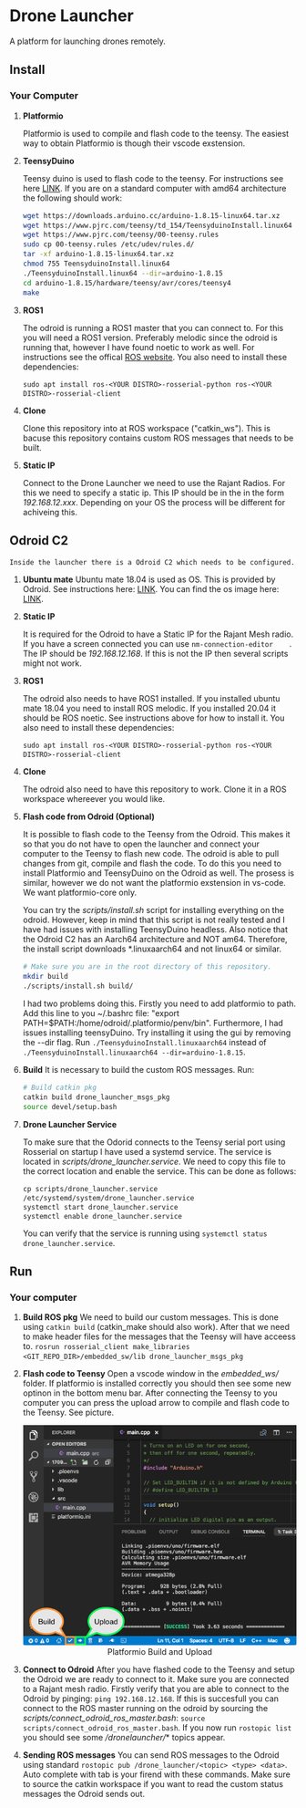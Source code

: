 # Drone Launcher

A platform for launching drones remotely.


## Install

### Your Computer

1. **Platformio**


    Platformio is used to compile and flash code to the teensy. The easiest way to obtain Platformio is though their vscode exstension.

2. **TeensyDuino**


    Teensy duino is used to flash code to the teensy. For instructions see here [LINK](https://www.pjrc.com/teensy/td_download.html). If you are on a standard computer with amd64 architecture the following should work:

    ```bash
    wget https://downloads.arduino.cc/arduino-1.8.15-linux64.tar.xz
    wget https://www.pjrc.com/teensy/td_154/TeensyduinoInstall.linux64
    wget https://www.pjrc.com/teensy/00-teensy.rules
    sudo cp 00-teensy.rules /etc/udev/rules.d/
    tar -xf arduino-1.8.15-linux64.tar.xz
    chmod 755 TeensyduinoInstall.linux64
    ./TeensyduinoInstall.linux64 --dir=arduino-1.8.15
    cd arduino-1.8.15/hardware/teensy/avr/cores/teensy4
    make
    ```

3. **ROS1**

    The odroid is running a ROS1 master that you can connect to. For this you will need a ROS1 version. Preferably melodic since the odroid is running that, however I have found noetic to work as well. For instructions see the offical [ROS website](http://wiki.ros.org/ROS/Installation). You also need to install these dependencies:

    ```
    sudo apt install ros-<YOUR DISTRO>-rosserial-python ros-<YOUR DISTRO>-rosserial-client
    ```

4. **Clone**

    Clone this repository into at ROS workspace ("catkin_ws"). This is bacuse this repository contains custom ROS messages that needs to be built.

5. **Static IP**

    Connect to the Drone Launcher we need to use the Rajant Radios. For this we need to specify a static ip. This IP should be in the in the form *192.168.12.xxx*. Depending on your OS the process will be different for achiveing this. 

## Odroid C2

    Inside the launcher there is a Odroid C2 which needs to be configured.

1. **Ubuntu mate**
    Ubuntu mate 18.04 is used as OS. This is provided by Odroid. See instructions here: [LINK](https://wiki.odroid.com/odroid-c2/getting_started/os_installation_guide?redirect=1). You can find the os image here: [LINK](http://de.eu.odroid.in/ubuntu_18.04lts/C2/).

2. **Static IP**
    
    It is required for the Odroid to have a Static IP for the Rajant Mesh radio. If you have a screen connected you can use ```nm-connection-editor    ```. The IP should be *192.168.12.168*. If this is not the IP then several scripts might not work.

3. **ROS1**

    The odroid also needs to have ROS1 installed. If you installed ubuntu mate 18.04 you need to install ROS melodic. If you installed 20.04 it should be ROS noetic. See instructions above for how to install it. You also need to install these dependencies:

    ```
    sudo apt install ros-<YOUR DISTRO>-rosserial-python ros-<YOUR DISTRO>-rosserial-client
    ```

4. **Clone**

    The odroid also need to have this repository to work. Clone it in a ROS workspace whereever you would like.

5. **Flash code from Odroid (Optional)**

    It is possible to flash code to the Teensy from the Odroid. This makes it so that you do not have to open the launcher and connect your computer to the Teensy to flash new code. The odroid is able to pull changes from git, compile and flash the code. To do this you need to install Platformio and TeensyDuino on the Odroid as well. The prosess is similar, however we do not want the platformio exstension in vs-code. We want platformio-core only.

    You can try the *scripts/install.sh* script for installing everything on the odroid. However, keep in mind that this script is not really tested and I have had issues with installing TeensyDuino headless. Also notice that the Odroid C2 has an Aarch64 architecture and NOT am64. Therefore, the install script downloads *.linuxaarch64 and not linux64 or similar.

    ```bash
    # Make sure you are in the root directory of this repository.
    mkdir build
    ./scripts/install.sh build/
    ```
    I had two problems doing this. Firstly you need to add platformio to path. Add this line to you ~/.bashrc file: "export PATH=$PATH:/home/odroid/.platformio/penv/bin". Furthermore, I had issues installing teensyDuino. Try installing it using the gui by removing the --dir flag. Run ```./TeensyduinoInstall.linuxaarch64``` instead of ```./TeensyduinoInstall.linuxaarch64 --dir=arduino-1.8.15```.

6. **Build**
    It is necessary to build the custom ROS messages. Run:

    ```bash
    # Build catkin pkg
    catkin build drone_launcher_msgs_pkg
    source devel/setup.bash
    ```

4. **Drone Launcher Service**
    
    To make sure that the Odorid connects to the Teensy serial port using Rosserial on startup I have used a systemd service. The service is located in *scripts/drone_launcher.service*. We need to copy this file to the correct location and enable the service. This can be done as follows:

    ```terminal
    cp scripts/drone_launcher.service /etc/systemd/system/drone_launcher.service
    systemctl start drone_launcher.service
    systemctl enable drone_launcher.service
    ```

    You can verify that the service is running using ```systemctl status drone_launcher.service```.


## Run

### Your computer

1. **Build ROS pkg**
    We need to build our custom messages. This is done using ```catkin build``` (catkin_make should also work). After that we need to make header files for the messages that the Teensy will have acceess to. ```rosrun rosserial_client make_libraries <GIT_REPO_DIR>/embedded_sw/lib drone_launcher_msgs_pkg```

3. **Flash code to Teensy**
    Open a vscode window in the *embedded_ws/* folder. If platformio is installed correctly you should then see some new optinon in the bottom menu bar. After connecting the Teensy to you computer you can press the upload arrow to compile and flash code to the Teensy. See picture.

    <div align="center">
    <img src="images/platformio-ide-vscode-build-project.png" width="500">
    <br>
    <figcaption align="center">Platformio Build and Upload</figcaption>
    </div> 

4. **Connect to Odroid**
    After you have flashed code to the Teensy and setup the Odroid we are ready to connect to it. Make sure you are connected to a Rajant mesh radio. Firstly verify that you are able to connect to the Odroid by pinging: ```ping 192.168.12.168```. If this is succesfull you can connect to the ROS master running on the odroid by sourcing the *scripts/connect_odroid_ros_master.bash*: ```source scripts/connect_odroid_ros_master.bash```. If you now run ```rostopic list``` you should see some */dronelauncher/** topics appear. 

5. **Sending ROS messages**
    You can send ROS messages to the Odroid using standard ```rostopic pub /drone_launcher/<topic> <type> <data>```. Auto complete with tab is your firend with these commands. Make sure to source the catkin workspace if you want to read the custom status messages the Odroid sends out. 